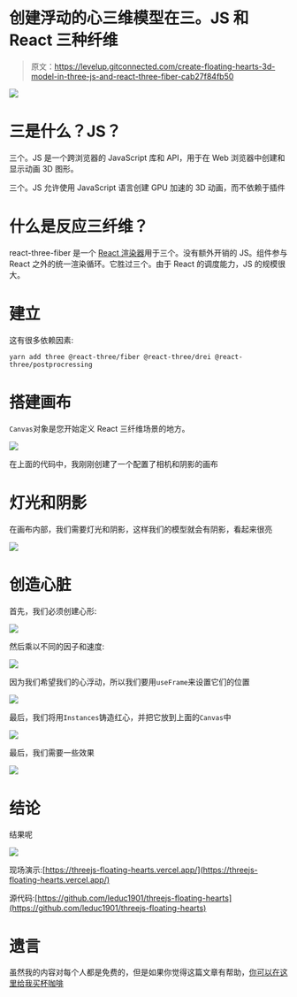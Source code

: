 # 创建浮动的心三维模型在三。JS 和 React 三种纤维

> 原文：<https://levelup.gitconnected.com/create-floating-hearts-3d-model-in-three-js-and-react-three-fiber-cab27f84fb50>

![](img/bb4bb6b72368366e7ca92224c89c8262.png)

# 三是什么？JS？

三个。JS 是一个跨浏览器的 JavaScript 库和 API，用于在 Web 浏览器中创建和显示动画 3D 图形。

三个。JS 允许使用 JavaScript 语言创建 GPU 加速的 3D 动画，而不依赖于插件

# 什么是反应三纤维？

react-three-fiber 是一个 [React 渲染器](https://reactjs.org/docs/codebase-overview.html#renderers)用于三个。没有额外开销的 JS。组件参与 React 之外的统一渲染循环。它胜过三个。由于 React 的调度能力，JS 的规模很大。

# 建立

这有很多依赖因素:

```
yarn add three @react-three/fiber @react-three/drei @react-three/postprocressing
```

# 搭建画布

`Canvas`对象是您开始定义 React 三纤维场景的地方。

![](img/afca2586d99888535a777e51979ed828.png)

在上面的代码中，我刚刚创建了一个配置了相机和阴影的画布

# 灯光和阴影

在画布内部，我们需要灯光和阴影，这样我们的模型就会有阴影，看起来很亮

![](img/91c5b66003545b60793837b2d4477813.png)

# 创造心脏

首先，我们必须创建心形:

![](img/2e72e90cd45484daf1b911bc4af2e2f5.png)

然后乘以不同的因子和速度:

![](img/03c27753d922cf406a34256a56608f96.png)

因为我们希望我们的心浮动，所以我们要用`useFrame`来设置它们的位置

![](img/2fab92411709e426dc9632cba5275d5e.png)

最后，我们将用`Instances`铸造红心，并把它放到上面的`Canvas`中

![](img/04794a751762837f70ebad62ab566033.png)

最后，我们需要一些效果

![](img/87f835ec7356508c2d6c11d432ea00d2.png)

# 结论

结果呢

![](img/1237bb95613c1dc7de063d1fafcd6338.png)

现场演示:[https://threejs-floating-hearts.vercel.app/](https://threejs-floating-hearts.vercel.app/)

源代码:[https://github.com/leduc1901/threejs-floating-hearts](https://github.com/leduc1901/threejs-floating-hearts)

# 遗言

虽然我的内容对每个人都是免费的，但是如果你觉得这篇文章有帮助，[你可以在这里给我买杯咖啡](https://www.buymeacoffee.com/kylele19)